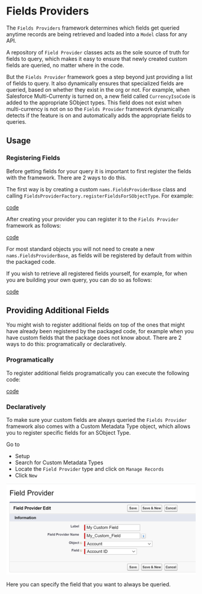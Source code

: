# Fields Providers

The `Fields Providers` framework determines which fields get queried anytime records are being retrieved
and loaded into a `Model` class for any API.

A repository of `Field Provider` classes acts as the sole source of truth for fields to query, which makes
it easy to ensure that newly created custom fields are queried, no matter where in the code.

But the `Fields Provider` framework goes a step beyond just providing a list of fields to query. It also dynamically
ensures that specialized fields are queried, based on whether they exist in the org or not. For example, when
Salesforce Multi-Currenty is turned on, a new field called `CurrencyIsoCode` is added to the appropriate SObject types. This
field does not exist when multi-currency is not on so the `Fields Provider` framework dynamically detects if the feature
is on and automatically adds the appropriate fields to queries.

## Usage

### Registering Fields

Before getting fields for your query it is important to first register the fields with the framework. There are 2 ways
to do this.

The first way is by creating a custom `nams.FieldsProviderBase` class and calling `FieldsProviderFactory.registerFieldsForSObjectType`.
For example:

[code](../../samples/fields-providers/classes/FieldsProvidersDocSamples.cls ':include :type=code apex :fragment=sample-provider')

After creating your provider you can register it to the `Fields Provider` framework as follows:

[code](../../samples/fields-providers/classes/FieldsProvidersDocSamples.cls ':include :type=code apex :fragment=registering-provider')

For most standard objects you will not need to create a new `nams.FieldsProviderBase`, as fields will be registered by default
from within the packaged code.

If you wish to retrieve all registered fields yourself, for example, for when you are building your own query, you can do so as follows:

[code](../../samples/fields-providers/classes/FieldsProvidersDocSamples.cls ':include :type=code apex :fragment=retrieving-fields')

## Providing Additional Fields

You might wish to register additional fields on top of the ones that might have already been registered by the packaged code, for example
when you have custom fields that the package does not know about. There are 2 ways to do this: programatically or declaratively.

### Programatically

To register additional fields programatically you can execute the following code:

[code](../../samples/fields-providers/classes/FieldsProvidersDocSamples.cls ':include :type=code apex :fragment=registering-fields')

### Declaratively

To make sure your custom fields are always queried the `Fields Provider` framework also comes with a Custom Metadata Type object, which
allows you to register specific fields for an SObject Type.

Go to
* Setup
* Search for Custom Metadata Types
* Locate the `Field Provider` type and click on `Manage Records`
* Click `New`

![Field Provider Record](assets/fpcmt.png)

Here you can specify the field that you want to always be queried.

